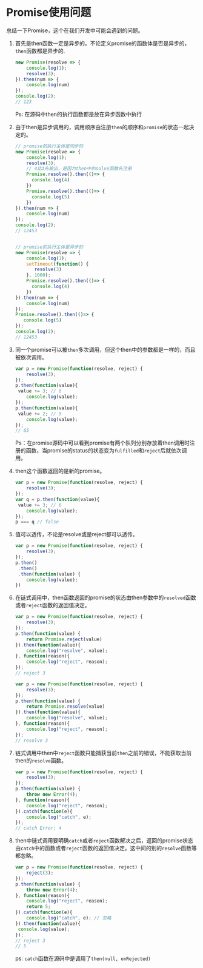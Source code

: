 # Promise使用问题

总结一下Promise，这个在我们开发中可能会遇到的问题。

1. 首先是then函数一定是异步的。不论定义promise的函数体是否是异步的，`then`函数都是异步的.

   ```javascript
   new Promise(resolve => {
       console.log(1);
       resolve(3);
   }).then(num => {
       console.log(num)
   });
   console.log(2);
   // 123
   ```

   Ps: 在源码中then的执行函数都是放在异步函数中执行

2. 由于then是异步调用的，调用顺序由注册`then`的顺序和`promise`的状态一起决定的。

   ```javascript
   // promise的执行主体是同步的
   new Promise(resolve => {
       console.log(1);
       resolve(3);
       // 4比3先输出，是因为then中的solve函数先注册
       Promise.resolve().then(()=> {
         console.log(4)
       })
       Promise.resolve().then(()=> {
         console.log(5)
       })
   }).then(num => {
       console.log(num)
   });
   console.log(2);
   // 12453
   
   
   // promise的执行主体是异步的
   new Promise(resolve => {
       console.log(1);
       setTimeout(function() {
          resolve(3)       
       }, 1000);
       Promise.resolve().then(()=> {
         console.log(4)
       })
   }).then(num => {
       console.log(num)
   });
   Promise.resolve().then(()=> {
      console.log(5)
   });
   console.log(2);
   // 12453
   ```

3. 同一个promise可以被`then`多次调用，但这个then中的参数都是一样的，而且被依次调用。

   ```javascript
   var p = new Promise(function(resolve, reject) {
       resolve(3);
   });
   p.then(function(value){
   	value += 3; // 6
       console.log(value);
   });
   p.then(function(value){
   	value += 2; // 5
       console.log(value);
   });
   // 65
   ```

   Ps：在promise源码中可以看到promise有两个队列分别存放着then调用时注册的函数，当promise的status的状态变为`fulfilled`和`reject`后就依次调用。

4. then这个函数返回的是新的promise。

   ```javascript
   var p = new Promise(function(resolve, reject) {
       resolve(3);
   });
   var q = p.then(function(value){
   	value += 3; // 6
       console.log(value);
   });
   p === q // false
   ```

5. 值可以透传，不论是resolve或是reject都可以透传。

   ```javascript
   var p = new Promise(function(resolve, reject) {
       resolve(3);
   });
   p.then()
    .then()
    .then(function(value) {
       console.log(value);
   })
   ```

6. 在链式调用中，then函数返回的promise的状态由then参数中的`resolved`函数或者`reject`函数的返回值决定。

   ```javascript
   var p = new Promise(function(resolve, reject) {
       resolve(3);
   });
   p.then(function(value) {
       return Promise.reject(value)
   }).then(function(value){
       console.log("resolve", value);
   }, function(reason){
       console.log("reject", reason);
   });
   // reject 3
   
   var p = new Promise(function(resolve, reject) {
       resolve(3);
   });
   p.then(function(value) {
       return Promise.resolve(value)
   }).then(function(value){
       console.log("resolve", value);
   }, function(reason){
       console.log("reject", reason);
   });
   // resolve 3
   ```

7. 链式调用中then中`reject`函数只能捕获当前`then`之前的错误，不能获取当前then的`resolve`函数。

   ```javascript
   var p = new Promise(function(resolve, reject) {
       resolve(3);
   });
   p.then(function(value) {
       throw new Error(4);
   }, function(reason){
       console.log("reject", reason);
   }).catch(function(e){
       console.log("catch", e);
   });
   // catch Error: 4
   ```

8. then中链式调用要明确`catch`或者`reject`函数解决之后，返回的promise状态由`catch`中的函数或者`reject`函数的返回值决定。这中间的别的`resolve`函数等都忽略。

   ```javascript
   var p = new Promise(function(resolve, reject) {
       reject(3);
   });
   p.then(function(value) {
       throw new Error(4);
   }, function(reason){
       console.log("reject", reason);
       return 5;
   }).catch(function(e){
       console.log("catch", e); // 忽略
   }).then(function(value){
   	console.log(value);
   });
   // reject 3
   // 5
   ```

   ps: `catch`函数在源码中是调用了`then(null, onRejected)`

